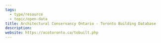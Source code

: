 ```yaml
---
tags:
  - type/resource
  - topic/open-data
title: Architectural Conservancy Ontario - Toronto Building Database
description:
website: https://acotoronto.ca/tobuilt.php
---
```


